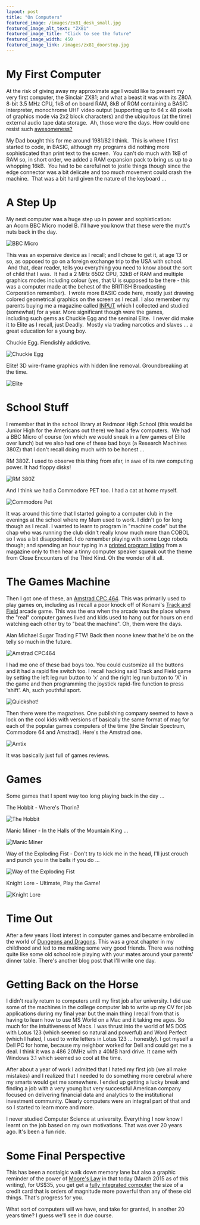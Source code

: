 ```yaml
---
layout: post
title: "On Computers"
featured_image: /images/zx81_desk_small.jpg
featured_image_alt_text: "ZX81"
featured_image_title: "Click to see the future"
featured_image_width: 450
featured_image_link: /images/zx81_doorstop.jpg
---
```


# My First Computer

At the risk of giving away my approximate age I would like to present my very first computer, the Sinclair ZX81; and
what a beast it was with its Z80A 8-bit 3.5 MHz CPU, 1kB of on board RAM, 8kB of ROM containing a BASIC interpreter,
monochrome UHF video output (supporting up to 64 x 48 pixels of graphics mode via 2x2 block characters) and the
ubiquitous (at the time) external audio tape data storage.  Ah, those were the days. How could one resist such
[awesomeness?](/images/zx81_advert.jpg)

My Dad bought this for me around 1981/82 I think.  This is where I first started to code, in BASIC, although my programs
did nothing more sophisticated than print text to the screen.  You can't do much with 1kB of RAM so, in short order, we
added a RAM expansion pack to bring us up to a whopping 16kB.  You had to be careful not to jostle things though since
the edge connector was a bit delicate and too much movement could crash the machine.  That was a bit hard given the
nature of the keyboard ...

# A Step Up

My next computer was a huge step up in power and sophistication: an Acorn BBC Micro model B.  I'll have you know that
these were the mutt's nuts back in the day.

![BBC Micro](/images/bbc_micro.jpg)

This was an expensive device as I recall; and I chose to get it, at age 13 or so, as opposed to go on a foreign exchange
trip to the USA with school.  And that, dear reader, tells you everything you need to know about the sort of child that
I was.  It had a 2 MHz 6502 CPU, 32kB of RAM and multiple graphics modes including colour (yes, that U is supposed to be
there - this was a computer made at the behest of the BRITISH Broadcasting Corporation remember).  I wrote more BASIC
code here, mostly just drawing colored geometrical graphics on the screen as I recall.  I also remember my parents
buying me a magazine called [INPUT](http://en.wikipedia.org/wiki/Input_Magazine) which I collected and studied
(somewhat) for a year.  More significant though were the games, including such gems as Chuckie Egg and the seminal
Elite.  I never did make it to Elite as I recall, just Deadly.  Mostly via trading narcotics and slaves ... a great
education for a young boy.

Chuckie Egg.  Fiendishly addictive.

![Chuckie Egg](/images/chuckie_egg.gif)

Elite!  3D wire-frame graphics with hidden line removal.  Groundbreaking at the time.

![Elite](/images/elite.jpg)

# School Stuff

I remember that in the school library at Redmoor High School (this would be Junior High for the Americans out there) we
had a few computers.  We had a BBC Micro of course (on which we would sneak in a few games of Elite over lunch) but we
also had one of these bad boys (a Research Machines 380Z) that I don't recall doing much with to be honest ...

RM 380Z.  I used to observe this thing from afar, in awe of its raw computing power.  It had floppy disks!

![RM 380Z](/images/rm380z.jpg)

And I think we had a Commodore PET too.  I had a cat at home myself.

![Commodore Pet](/images/commodore_pet.jpg)

It was around this time that I started going to a computer club in the evenings at the school where my Mum used to work.
I didn't go for long though as I recall. I wanted to learn to program in "machine code" but the chap who was running the
club didn't really know much more than COBOL so I was a bit disappointed.  I do remember playing with some Logo robots
though; and spending an hour typing in a [printed program listing](http://en.wikipedia.org/wiki/Type-in_program) from a
magazine only to then hear a tinny computer speaker squeak out the theme from Close Encounters of the Third Kind.  Oh
the wonder of it all.

# The Games Machine

Then I got one of these, an
[Amstrad CPC 464](http://www.theregister.co.uk/2014/02/12/archaeologic_amstrad_cpc_464/?page=1).  This was primarily
used to play games on, including as I recall a poor knock off of Konami's
[Track and Field](/images/konami_track_and_field.jpg) arcade game.  This was the era when the arcade was the place where
the "real" computer games lived and kids used to hang out for hours on end watching each other try to "beat the
machine".  Oh, them were the days.

Alan Michael Sugar Trading FTW!  Back then noone knew that he'd be on the telly so much in the future.

![Amstrad CPC464](/images/amstrad_cpc464.jpg)

I had me one of these bad boys too.  You could customize all the buttons and it had a rapid fire switch too.  I recall
hacking said Track and Field game by setting the left leg run button to 'x' and the right leg run button to 'X' in the
game and then programming the joystick rapid-fire function to press 'shift'.  Ah, such youthful sport.

![Quickshot!](/images/quickshot_joystick.jpg)

Then there were the magazines.  One publishing company seemed to have a lock on the cool kids with versions of basically
the same format of mag for each of the popular games computers of the time (the Sinclair Spectrum, Commodore 64 and
Amstrad).  Here's the Amstrad one.

![Amtix](/images/amtix.jpg)

It was basically just full of games reviews.

# Games

Some games that I spent way too long playing back in the day ...

The Hobbit - Where's Thorin?

![The Hobbit](/images/the_hobbit.jpg)

Manic Miner - In the Halls of the Mountain King ...

![Manic Miner](/images/manic_miner.jpg)

Way of the Exploding Fist - Don't try to kick me in the head, I'll just crouch and punch you in the balls if you do ...

![Way of the Exploding Fist](/images/way_of_the_exploding_fist.jpg)

Knight Lore - Ultimate, Play the Game!

![Knight Lore](/images/knight_lore.png)

# Time Out

After a few years I lost interest in computer games and became embroiled in the world of
[Dungeons and Dragons](/images/a_d_and_d_players_handbook.jpg).  This was a great chapter in my childhood and led to me
making some very good friends.  There was nothing quite like some old school role playing with your mates around your
parents' dinner table.  There's another blog post that I'll write one day.

# Getting Back on the Horse

I didn't really return to computers until my first job after university.  I did use some of the machines in the college
computer lab to write up my CV for job applications during my final year but the main thing I recall from that is having
to learn how to use MS World on a Mac and it taking me ages.  So much for the intuitiveness of Macs.  I was thrust into
the world of MS DOS with Lotus 123 (which seemed so natural and powerful) and Word Perfect (which I hated, I used to
write letters in Lotus 123 ... honestly).  I got myself a Dell PC for home, because my neighbor worked for Dell and
could get me a deal.  I think it was a 486 20MHz with a 40MB hard drive.  It came with Windows 3.1 which seemed so cool
at the time.

After about a year of work I admitted that I hated my first job (we all make mistakes) and I realized that I needed to
do something more cerebral where my smarts would get me somewhere.  I ended up getting a lucky break and finding a job
with a very young but very successful American company focused on delivering financial data and analytics to the
institutional investment community.  Clearly computers were an integral part of that and so I started to learn more and
more.

I never studied Computer Science at university.  Everything I now know I learnt on the job based on my own motivations.
That was over 20 years ago.  It's been a fun ride.

# Some Final Perspective

This has been a nostalgic walk down memory lane but also a graphic reminder of the power of
[Moore's Law](http://en.wikipedia.org/wiki/Moore%27s_law) in that today (March 2015 as of this writing), for US$35, you
get get a [fully integrated computer](http://en.wikipedia.org/wiki/Raspberry_Pi) the size of a credit card that is
orders of magnitude more powerful than any of these old things.   That's progress for you.

What sort of computers will we have, and take for granted, in another 20 years time?  I guess we'll see in due course.

